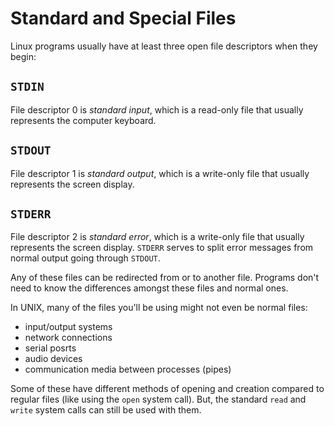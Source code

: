# Standard and Special Files
Linux programs usually have at least three open file descriptors when they begin:

## `STDIN`
File descriptor 0 is *standard input*, which is a read-only file that usually represents the computer keyboard. 

## `STDOUT`
File descriptor 1 is *standard output*, which is a write-only file that usually represents the screen display.

## `STDERR`
File descriptor 2 is *standard error*, which is a write-only file that usually represents the screen display. `STDERR` serves to split error messages from normal output going through `STDOUT`.

Any of these files can be redirected from or to another file. Programs don't need to know the differences amongst these files and normal ones.

In UNIX, many of the files you'll be using might not even be normal files:
- input/output systems
- network connections
- serial posrts
- audio devices
- communication media between processes (pipes)

Some of these have different methods of opening and creation compared to regular files (like using the `open` system call). But, the standard `read` and `write` system calls can still be used with them.

